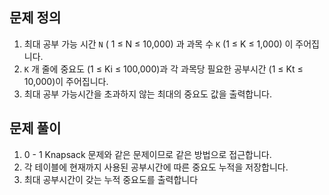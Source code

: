 ## 문제 정의

1. 최대 공부 가능 시간 `N` ( 1 ≤ N ≤ 10,000) 과 과목 수 `K` (1 ≤ K ≤ 1,000) 이 주어집니다.
2. `K` 개 줄에 중요도 (1 ≤ Ki ≤ 100,000)과 각 과목당 필요한 공부시간 (1 ≤ Kt ≤ 10,000)이 주어집니다.
3. 최대 공부 가능시간을 초과하지 않는 최대의 중요도 값을 출력합니다.

## 문제 풀이

1. 0 - 1 Knapsack 문제와 같은 문제이므로 같은 방법으로 접근합니다.
2. 각 테이블에 현재까지 사용된 공부시간에 따른 중요도 누적을 저장합니다.
3. 최대 공부시간이 갖는 누적 중요도를 출력합니다